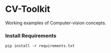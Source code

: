 # CV-Toolkit
Working examples of Computer-vision concepts.

### Install Requirements
`pip install -r requirements.txt`
